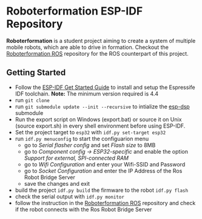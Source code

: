 # Roboterformation ESP-IDF Repository
__Roboterformation__ is a student project aiming to create a system of multiple mobile robots, which are able to drive in formation. Checkout the [Roboterformation ROS](https://github.com/maxdoesch/Roboterformation_ROS) repository for the ROS counterpart of this project.


## Getting Started

* Follow the [ESP-IDF Get Started Guide](https://docs.espressif.com/projects/esp-idf/en/latest/esp32/get-started/windows-setup.html) to install and setup the Espressife IDF toolchain. 
**Note:** The minimum version required is 4.4
* run `git clone`
* run `git submodule update --init --recursive` to intialize the [esp-dsp](https://github.com/espressif/esp-dsp) submodule
* Run the export script on Windows (export.bat) or source it on Unix (source export.sh) in every shell environment before using ESP-IDF.
* Set the project target to `esp32` with `idf.py set-target esp32`
* run `idf.py menuconfig` to start the configuarion menu
    - go to *Serial flasher config* and set *Flash size* to 8MB
    - go to  *Component config -> ESP32-specific* and enable the option *Support for external, SPI-connected RAM*
    - go to *Wifi Configuration* and enter your Wifi-SSID and Password
    - go to *Socket Configuration* and enter the IP Address of the Ros Robot Bridge Server
    - save the changes and exit
* build the project `idf.py build` the firmware to the robot `idf.py flash`
* check the serial output with `idf.py monitor`
* follow the instruction in the [Roboterformation ROS](https://github.com/maxdoesch/Roboterformation_ROS) repository and check if the robot connects with the Ros Robot Bridge Server

